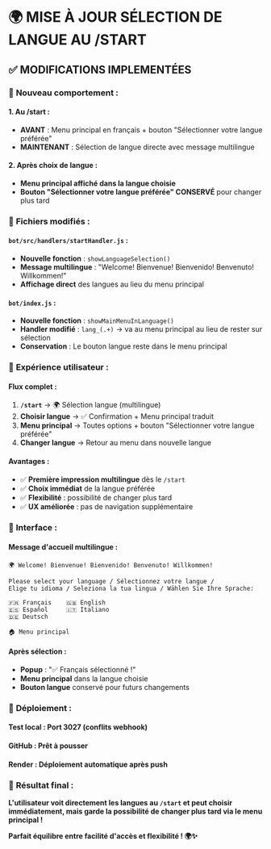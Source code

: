 # 🌍 MISE À JOUR SÉLECTION DE LANGUE AU /START

## ✅ **MODIFICATIONS IMPLEMENTÉES**

### 🔄 **Nouveau comportement** :

#### **1. Au /start** :
- **AVANT** : Menu principal en français + bouton "Sélectionner votre langue préférée"
- **MAINTENANT** : Sélection de langue directe avec message multilingue

#### **2. Après choix de langue** :
- **Menu principal affiché dans la langue choisie**
- **Bouton "Sélectionner votre langue préférée" CONSERVÉ** pour changer plus tard

### 🔧 **Fichiers modifiés** :

#### **`bot/src/handlers/startHandler.js`** :
- **Nouvelle fonction** : `showLanguageSelection()` 
- **Message multilingue** : "Welcome! Bienvenue! Bienvenido! Benvenuto! Willkommen!"
- **Affichage direct** des langues au lieu du menu principal

#### **`bot/index.js`** :
- **Nouvelle fonction** : `showMainMenuInLanguage()`
- **Handler modifié** : `lang_(.+)` → va au menu principal au lieu de rester sur sélection
- **Conservation** : Le bouton langue reste dans le menu principal

### 🎯 **Expérience utilisateur** :

#### **Flux complet** :
1. **`/start`** → 🌍 Sélection langue (multilingue)
2. **Choisir langue** → ✅ Confirmation + Menu principal traduit  
3. **Menu principal** → Toutes options + bouton "Sélectionner votre langue préférée"
4. **Changer langue** → Retour au menu dans nouvelle langue

#### **Avantages** :
- ✅ **Première impression multilingue** dès le `/start`
- ✅ **Choix immédiat** de la langue préférée
- ✅ **Flexibilité** : possibilité de changer plus tard
- ✅ **UX améliorée** : pas de navigation supplémentaire

### 📱 **Interface** :

#### **Message d'accueil multilingue** :
```
🌍 Welcome! Bienvenue! Bienvenido! Benvenuto! Willkommen!

Please select your language / Sélectionnez votre langue / 
Elige tu idioma / Seleziona la tua lingua / Wählen Sie Ihre Sprache:

🇫🇷 Français    🇬🇧 English
🇪🇸 Español     🇮🇹 Italiano  
🇩🇪 Deutsch

🏠 Menu principal
```

#### **Après sélection** :
- **Popup** : "✅ Français sélectionné !"
- **Menu principal** dans la langue choisie
- **Bouton langue** conservé pour futurs changements

### 🚀 **Déploiement** :

#### **Test local** : Port 3027 (conflits webhook)
#### **GitHub** : Prêt à pousser
#### **Render** : Déploiement automatique après push

### 🎯 **Résultat final** :

**L'utilisateur voit directement les langues au `/start` et peut choisir immédiatement, mais garde la possibilité de changer plus tard via le menu principal !**

**Parfait équilibre entre facilité d'accès et flexibilité ! 🌍✨**